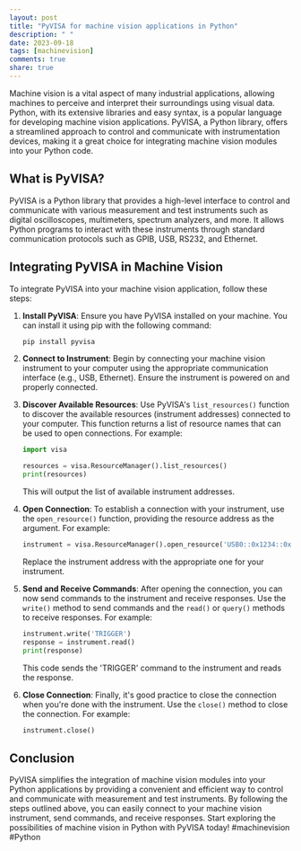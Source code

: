 ```yaml
---
layout: post
title: "PyVISA for machine vision applications in Python"
description: " "
date: 2023-09-18
tags: [machinevision]
comments: true
share: true
---
```


Machine vision is a vital aspect of many industrial applications, allowing machines to perceive and interpret their surroundings using visual data. Python, with its extensive libraries and easy syntax, is a popular language for developing machine vision applications. PyVISA, a Python library, offers a streamlined approach to control and communicate with instrumentation devices, making it a great choice for integrating machine vision modules into your Python code.

## What is PyVISA?

PyVISA is a Python library that provides a high-level interface to control and communicate with various measurement and test instruments such as digital oscilloscopes, multimeters, spectrum analyzers, and more. It allows Python programs to interact with these instruments through standard communication protocols such as GPIB, USB, RS232, and Ethernet.

## Integrating PyVISA in Machine Vision

To integrate PyVISA into your machine vision application, follow these steps:

1. **Install PyVISA**: Ensure you have PyVISA installed on your machine. You can install it using pip with the following command:

   ```python
   pip install pyvisa
   ```

2. **Connect to Instrument**: Begin by connecting your machine vision instrument to your computer using the appropriate communication interface (e.g., USB, Ethernet). Ensure the instrument is powered on and properly connected.

3. **Discover Available Resources**: Use PyVISA's `list_resources()` function to discover the available resources (instrument addresses) connected to your computer. This function returns a list of resource names that can be used to open connections. For example:

   ```python
   import visa

   resources = visa.ResourceManager().list_resources()
   print(resources)
   ```

   This will output the list of available instrument addresses.

4. **Open Connection**: To establish a connection with your instrument, use the `open_resource()` function, providing the resource address as the argument. For example:

   ```python
   instrument = visa.ResourceManager().open_resource('USB0::0x1234::0xABCD::123456789::INSTR')
   ```

   Replace the instrument address with the appropriate one for your instrument.

5. **Send and Receive Commands**: After opening the connection, you can now send commands to the instrument and receive responses. Use the `write()` method to send commands and the `read()` or `query()` methods to receive responses. For example:

   ```python
   instrument.write('TRIGGER')
   response = instrument.read()
   print(response)
   ```

   This code sends the 'TRIGGER' command to the instrument and reads the response.

6. **Close Connection**: Finally, it's good practice to close the connection when you're done with the instrument. Use the `close()` method to close the connection. For example:

   ```python
   instrument.close()
   ```

## Conclusion

PyVISA simplifies the integration of machine vision modules into your Python applications by providing a convenient and efficient way to control and communicate with measurement and test instruments. By following the steps outlined above, you can easily connect to your machine vision instrument, send commands, and receive responses. Start exploring the possibilities of machine vision in Python with PyVISA today! #machinevision #Python